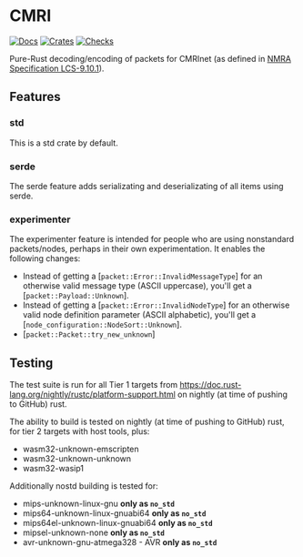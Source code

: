 # CMRI

[![Docs](https://docs.rs/cmri/badge.svg)](https://docs.rs/cmri/latest/cmri/)
[![Crates](https://img.shields.io/crates/v/cmri.svg)](https://crates.io/crates/cmri)
[![Checks](https://github.com/RobertGauld/cmri-rs/actions/workflows/commit_checks-cmri.yml/badge.svg?branch=main)](https://github.com/RobertGauld/cmri-rs/actions/workflows/commit_checks-cmri.yml)

Pure-Rust decoding/encoding of packets for CMRInet (as defined in [NMRA Specification LCS-9.10.1](https://www.nmra.org/sites/default/files/standards/sandrp/Other_Specifications/lcs-9.10.1_cmrinet_v1.1.pdf)).

## Features

### std

This is a std crate by default.

### serde

The serde feature adds serializating and deserializating of all items using serde.

### experimenter

The experimenter feature is intended for people who are using nonstandard packets/nodes,
perhaps in their own experimentation. It enables the following changes:

* Instead of getting a [`packet::Error::InvalidMessageType`] for an otherwise valid message type (ASCII uppercase), you'll get a [`packet::Payload::Unknown`].
* Instead of getting a [`packet::Error::InvalidNodeType`] for an otherwise valid node definition parameter (ASCII alphabetic), you'll get a [`node_configuration::NodeSort::Unknown`].
* [`packet::Packet::try_new_unknown`]

## Testing

The test suite is run for all Tier 1 targets from <https://doc.rust-lang.org/nightly/rustc/platform-support.html> on nightly (at time of pushing to GitHub) rust.

The ability to build is tested on nightly (at time of pushing to GitHub) rust, for tier 2 targets with host tools, plus:

* wasm32-unknown-emscripten
* wasm32-unknown-unknown
* wasm32-wasip1

Additionally nostd building is tested for:

* mips-unknown-linux-gnu **only as `no_std`**
* mips64-unknown-linux-gnuabi64 **only as `no_std`**
* mips64el-unknown-linux-gnuabi64 **only as `no_std`**
* mipsel-unknown-none **only as `no_std`**
* avr-unknown-gnu-atmega328 - AVR **only as `no_std`**
